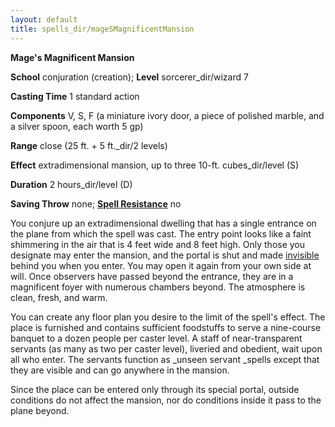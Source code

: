 ```yaml
---
layout: default
title: spells_dir/mageSMagnificentMansion
---
```

 **Mage's Magnificent Mansion**

**School** conjuration (creation); **Level** sorcerer_dir/wizard 7

**Casting Time** 1 standard action

**Components** V, S, F (a miniature ivory door, a piece of polished marble, and a silver spoon, each worth 5 gp)

**Range** close (25 ft. + 5 ft._dir/2 levels)

**Effect** extradimensional mansion, up to three 10-ft. cubes_dir/level (S)

**Duration** 2 hours_dir/level (D)

**Saving Throw** none; **[Spell Resistance](../../glossary#_spell-resistance)** no

You conjure up an extradimensional dwelling that has a single entrance on the plane from which the spell was cast. The entry point looks like a faint shimmering in the air that is 4 feet wide and 8 feet high. Only those you designate may enter the mansion, and the portal is shut and made [invisible](../../glossary#_invisible) behind you when you enter. You may open it again from your own side at will. Once observers have passed beyond the entrance, they are in a magnificent foyer with numerous chambers beyond. The atmosphere is clean, fresh, and warm.

You can create any floor plan you desire to the limit of the spell's effect. The place is furnished and contains sufficient foodstuffs to serve a nine-course banquet to a dozen people per caster level. A staff of near-transparent servants (as many as two per caster level), liveried and obedient, wait upon all who enter. The servants function as _unseen servant _spells except that they are visible and can go anywhere in the mansion.

Since the place can be entered only through its special portal, outside conditions do not affect the mansion, nor do conditions inside it pass to the plane beyond.

